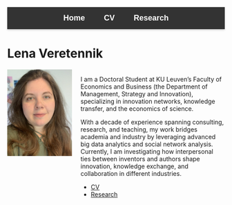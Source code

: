 
<!-- Menu Ribbon -->
<nav style="background-color: #333; box-shadow: 0 2px 4px rgba(0, 0, 0, 0.2); padding: 15px 0; text-align: center;">
  <a href="/" style="color: white; text-decoration: none; margin: 0 20px; font-size: 18px; font-family: Arial, sans-serif; font-weight: 600;">Home</a>
  <a href="/cv" style="color: white; text-decoration: none; margin: 0 20px; font-size: 18px; font-family: Arial, sans-serif; font-weight: 600;">CV</a>
  <a href="/research" style="color: white; text-decoration: none; margin: 0 20px; font-size: 18px; font-family: Arial, sans-serif; font-weight: 600;">Research</a>
</nav>


# Lena Veretennik

<div style="display: flex; align-items: flex-start; margin-top: 20px;">
  <img src="./photo_cv.jpg" alt="Lena Veretennik" style="width: 150px; height: auto; margin-right: 20px;">
  <div>
    <p>
      I am a Doctoral Student at KU Leuven’s Faculty of Economics and Business (the Department of Management, Strategy and Innovation), specializing in innovation networks, knowledge transfer, and the economics of science.
    </p>
    <p>
      With a decade of experience spanning consulting, research, and teaching, my work bridges academia and industry by leveraging advanced big data analytics and social network analysis. Currently, I am investigating how interpersonal ties between inventors and authors shape innovation, knowledge exchange, and collaboration in different industries.
    </p>
    <ul>
      <li><a href="./cv_veretennik_2024.pdf">CV</a></li>
      <li><a href="./research.md">Research</a></li>
    </ul>
  </div>
</div>
